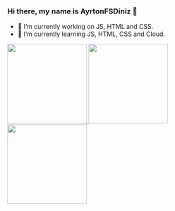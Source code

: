### Hi there, my name is AyrtonFSDiniz 👋

- 🔭 I’m currently working on JS, HTML and CSS.
- 🌱 I’m currently learning JS, HTML, CSS and Cloud.

<div>
  
  <a href="https://github.com/AyrtonFSDiniz/">
    <img height="180cm" src="https://github-readme-stats.vercel.app/api?username=ayrtonfsdiniz)(https://github.com/anuraghazra/github-readme-stats">
    <img height="180cm" src="https://github-readme-stats.vercel.app/api?username=ayrtonfsdiniz&hide=contribs,prs">
    <img height="180cm" src="https://github-readme-stats.vercel.app/api?username=ayrtonfsdiniz&show_icons=true&theme=radical">

 </div>
